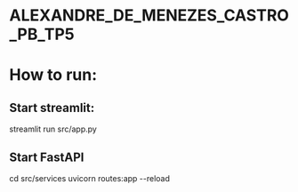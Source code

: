 # ALEXANDRE_DE_MENEZES_CASTRO_PB_TP5

# How to run:

## Start streamlit:
streamlit run src/app.py

## Start FastAPI
cd src/services
uvicorn routes:app --reload
